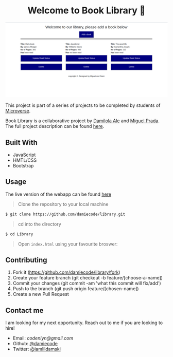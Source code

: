 <h1 align="center">Welcome to Book Library 👋</h1>

<p>
  <a href="https://rawcdn.githack.com/damiecode/library/62179f3cc68f860c2025cfbde62c6c058b8f66a3/index.html" target="_blank">
    <img alt="Website" src="library.png" />
  </a>
</p>

This project is part of a series of projects to be completed by students of [Microverse](https://www.microverse.org/ "The Global School for Remote Software Developers!").

Book Library is a collaborative project by [Damilola Ale](https://github.com/damiecode) and [Miguel Prada](https://github.com/mapra99). The full project description can be found [here](https://www.theodinproject.com/courses/javascript/lessons/library).

## Built With

- JavaScript
- HMTL/CSS
- Bootstrap

## Usage

The live version of the webapp can be found [here](https://rawcdn.githack.com/damiecode/library/62179f3cc68f860c2025cfbde62c6c058b8f66a3/index.htmll)

> Clone the repository to your local machine

```sh
$ git clone https://github.com/damiecode/library.git
```

> cd into the directory

```sh
$ cd Library
```

> Open `index.html` using your favourite broswer: 

## Contributing

1. Fork it (https://github.com/damiecode/library/fork)
2. Create your feature branch (git checkout -b feature/[choose-a-name])
3. Commit your changes (git commit -am 'what this commit will fix/add')
4. Push to the branch (git push origin feature/[chosen-name])
5. Create a new Pull Request

## Contact me

  I am looking for my next opportunity. Reach out to me if you are looking to hire!
- Email: _codenlyn@gmail.com_
- Github: [@damiecode](https://github.com/damiecode)
- Twitter: [@iamlildamski](https://twitter.com/iamlildamski)